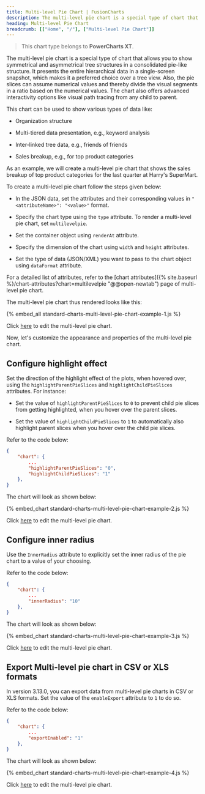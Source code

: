 ```yaml
---
title: Multi-level Pie Chart | FusionCharts
description: The multi-level pie chart is a special type of chart that allows you to show symmetrical/asymmetrical tree structures in a consolidated pie-like structure
heading: Multi-level Pie Chart
breadcrumb: [["Home", "/"], ["Multi-level Pie Chart"]]
---
```


> This chart type belongs to **PowerCharts XT**.

The multi-level pie chart is a special type of chart that allows you to show symmetrical and asymmetrical tree structures in a consolidated pie-like structure. It presents the entire hierarchical data in a single-screen snapshot, which makes it a preferred choice over a tree view. Also, the pie slices can assume numerical values and thereby divide the visual segments in a ratio based on the numerical values. The chart also offers advanced interactivity options like visual path tracing from any child to parent.

This chart can be used to show various types of data like:

* Organization structure

* Multi-tiered data presentation, e.g., keyword analysis

* Inter-linked tree data, e.g., friends of friends

* Sales breakup, e.g., for top product categories

As an example, we will create a multi-level pie chart that shows the sales breakup of top product categories for the last quarter at Harry's SuperMart.

To create a multi-level pie chart follow the steps given below:

* In the JSON data, set the attributes and their corresponding values in `"<attributeName>": "<value>"` format.

* Specify the chart type using the `type` attribute. To render a multi-level pie chart, set `multilevelpie`.

* Set the container object using `renderAt` attribute.

* Specify the dimension of the chart using `width` and `height` attributes.

* Set the type of data (JSON/XML) you want to pass to the chart object using `dataFormat` attribute.

For a detailed list of attributes, refer to the [chart attributes]({% site.baseurl %}/chart-attributes?chart=multilevelpie "@@open-newtab") page of multi-level pie chart.

The multi-level pie chart thus rendered looks like this:

{% embed_all standard-charts-multi-level-pie-chart-example-1.js %}

Click [here](http://jsfiddle.net/fusioncharts/njjra2r4/ "@@open-newtab") to edit the multi-level pie chart.

Now, let's customize the appearance and properties of the multi-level pie chart.

## Configure highlight effect

Set the direction of the highlight effect of the plots, when hovered over, using the `highlightParentPieSlices` and `highlightChildPieSlices` attributes. For instance:

* Set the value of `highlightParentPieSlices` to `0` to prevent child pie slices from getting highlighted, when you hover over the parent slices.

* Set the value of `highlightChildPieSlices` to `1` to automatically also highlight parent slices when you hover over the child pie slices.

Refer to the code below:

```json
{
    "chart": {
    	...
        "highlightParentPieSlices": "0",
        "highlightChildPieSlices": "1"
    },
}
```

The chart will look as shown below:

{% embed_chart standard-charts-multi-level-pie-chart-example-2.js %}

Click [here](http://jsfiddle.net/fusioncharts/xcjhaz28/ "@@open-newtab") to edit the multi-level pie chart.

## Configure inner radius

Use the `InnerRadius` attribute to explicitly set the inner radius of the pie chart to a value of your choosing.

Refer to the code below:

```json
{
    "chart": {
    	...
        "innerRadius": "10"
    },
}
```

The chart will look as shown below:

{% embed_chart standard-charts-multi-level-pie-chart-example-3.js %}

Click [here](http://jsfiddle.net/fusioncharts/yw2mf0rj/ "@@open-newtab") to edit the multi-level pie chart.

## Export Multi-level pie chart in CSV or XLS formats

In version 3.13.0, you can export data from multi-level pie charts in CSV or XLS formats. Set the value of the `enableExport` attribute to `1` to do so.

Refer to the code below:

```json
{
    "chart": {
    	...
        "exportEnabled": "1"
    },
}
```

The chart will look as shown below:

{% embed_chart standard-charts-multi-level-pie-chart-example-4.js %}

Click [here](http://jsfiddle.net/fusioncharts/pcmz12Lv/ "@@open-newtab") to edit the multi-level pie chart.